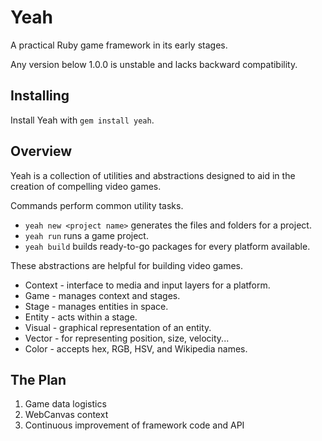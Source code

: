 Yeah
====
A practical Ruby game framework in its early stages.

Any version below 1.0.0 is unstable and lacks backward compatibility.

Installing
----------
Install Yeah with `gem install yeah`.

Overview
--------
Yeah is a collection of utilities and abstractions designed to aid in the creation of compelling video games.

Commands perform common utility tasks.

  * `yeah new <project name>` generates the files and folders for a project.
  * `yeah run` runs a game project.
  * `yeah build` builds ready-to-go packages for every platform available.

These abstractions are helpful for building video games.

  * Context - interface to media and input layers for a platform.
  * Game - manages context and stages.
  * Stage - manages entities in space.
  * Entity - acts within a stage.
  * Visual - graphical representation of an entity.
  * Vector - for representing position, size, velocity...
  * Color - accepts hex, RGB, HSV, and Wikipedia names.

The Plan
--------
  1. Game data logistics
  2. WebCanvas context
  3. Continuous improvement of framework code and API

